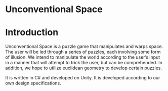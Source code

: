 # Unconventional Space

# Introduction
Unconventional Space is a puzzle game that manipulates and warps space. The user will be led through a series of puzzles, each involving some form of illusion. We intend to manipulate the world according to the user’s input in a manner that will attempt to trick the user, but can be comprehended. In addition, we hope to utilize euclidean geometry to develop certain puzzles. 

It is written in C# and developed on Unity. It is developed according to our own design specifications.
